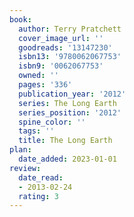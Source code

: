 ```yaml
---
book:
  author: Terry Pratchett
  cover_image_url: ''
  goodreads: '13147230'
  isbn13: '9780062067753'
  isbn9: '0062067753'
  owned: ''
  pages: '336'
  publication_year: '2012'
  series: The Long Earth
  series_position: '2012'
  spine_color: ''
  tags: ''
  title: The Long Earth
plan:
  date_added: 2023-01-01
review:
  date_read:
  - 2013-02-24
  rating: 3
---
```

